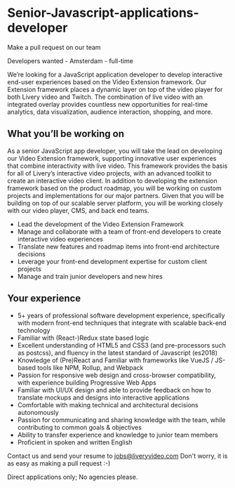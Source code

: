# Senior-Javascript-applications-developer

Make a pull request on our team

Developers wanted - Amsterdam - full-time

We’re looking for a JavaScript application developer to develop interactive end-user experiences based on the Video Extension framework. Our Extension framework places a dynamic layer on top of the video player for both Livery video and Twitch. The combination of live video with an integrated overlay provides countless new opportunities for real-time analytics, data visualization, audience interaction, shopping, and more.

## What you’ll be working on

As a senior JavaScript app developer, you will take the lead on developing our Video Extension framework, supporting innovative user experiences that combine interactivity with live video. This framework provides the basis for all of Livery’s interactive video projects, with an advanced toolkit to create an interactive video client. In addition to developing the extension framework based on the product roadmap, you will be working on custom projects and implementations for our major partners. Given that you will be building on top of our scalable server platform, you will be working closely with our video player, CMS, and back end teams.
- Lead the development of the Video Extension Framework
- Manage and collaborate with a team of front-end developers to create interactive video experiences
- Translate new features and roadmap items into front-end architecture decisions
- Leverage your front-end development expertise for custom client projects
- Manage and train junior developers and new hires


## Your experience
- 5+ years of professional software development experience, specifically with modern front-end techniques that integrate with scalable back-end technology
- Familiar with (React-)Redux state based logic
- Excellent understanding of HTML5 and CSS3 (and pre-processors such as postcss), and fluency in the latest standard of Javascript (es2018)
- Knowledge of (Pre)React and Familiar with frameworks like VueJS / JS-based tools like NPM, Rollup, and Webpack
- Passion for responsive web design and cross-browser compatibility, with experience building Progressive Web Apps
- Familiar with UI/UX design and able to provide feedback on how to translate mockups and designs into interactive applications
- Comfortable with making technical and architectural decisions autonomously
- Passion for communicating and sharing knowledge with the team, while contributing to common goals & objectives
- Ability to transfer experience and knowledge to junior team members
- Proficient in spoken and written English


Contact us and send your resume to jobs@liveryvideo.com Don't worry, it is as easy as making a pull request :-)

Direct applications only; No agencies please.
